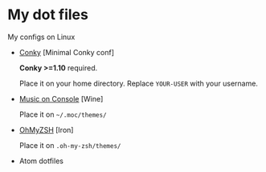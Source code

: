 # My dot files
My configs on Linux

* [Conky](https://github.com/JuanjoSalvador/dotFiles/blob/master/.conkyrc) [Minimal Conky conf]

  **Conky >=1.10** required.

  Place it on your home directory. Replace `YOUR-USER` with your username.
  
* [Music on Console](https://github.com/JuanjoSalvador/dotFiles/blob/master/deus_vult) [Wine]

  Place it on `~/.moc/themes/`

* [OhMyZSH](https://github.com/JuanjoSalvador/dotFiles/blob/master/iron.zsh-theme) [Iron]

  Place it on `.oh-my-zsh/themes/`

* Atom dotfiles
